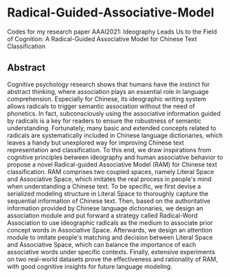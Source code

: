 # Radical-Guided-Associative-Model
Codes for my research paper AAAI2021: Ideography Leads Us to the Field of Cognition: A Radical-Guided Associative Model for Chinese Text Classification

## Abstract
Cognitive psychology research shows that humans have the instinct for abstract thinking, where association plays an essential role in language comprehension. Especially for Chinese, its ideographic writing system allows radicals to trigger semantic association without the need of phonetics. In fact, subconsciously using the associative information guided by radicals is a key for readers to ensure the robustness of semantic understanding. Fortunately, many basic and extended concepts related to radicals are systematically included in Chinese language dictionaries, which leaves a handy but unexplored way for improving Chinese text representation and classification. To this end, we draw inspirations from cognitive principles between ideography and human associative behavior to propose a novel Radical-guided Associative Model (RAM) for Chinese text classification. RAM comprises two coupled spaces, namely Literal Space and Associative Space, which imitates the real process in people's mind when understanding a Chinese text. To be specific, we first devise a serialized modeling structure in Literal Space to thoroughly capture the sequential information of Chinese text. Then, based on the authoritative information provided by Chinese language dictionaries, we design an association module and put forward a strategy called Radical-Word Association to use ideographic radicals as the medium to associate prior concept words in Associative Space. Afterwards, we design an attention module to imitate people's matching and decision between Literal Space and Associative Space, which can balance the importance of each associative words under specific contexts. Finally, extensive experiments on two real-world datasets prove the effectiveness and rationality of RAM, with good cognitive insights for future language modeling.
